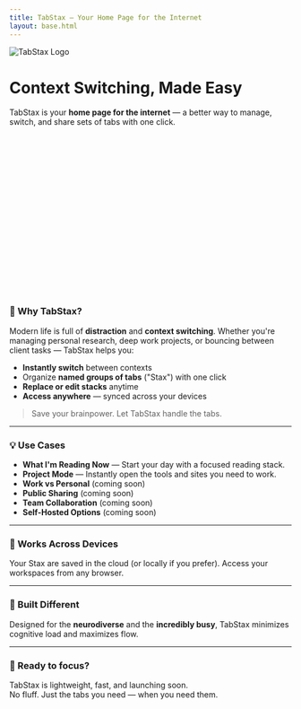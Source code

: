 ```yaml
---
title: TabStax — Your Home Page for the Internet
layout: base.html
---
```


![TabStax Logo](/screenshot.png)

# Context Switching, Made Easy

TabStax is your **home page for the internet** — a better way to manage, switch, and share sets of tabs with one click.
 
<iframe data-tally-src="https://tally.so/embed/m6PlrB?alignLeft=1&hideTitle=1&transparentBackground=1&dynamicHeight=1" loading="lazy" width="100%" height="282" frameborder="0" marginheight="0" marginwidth="0" title="Sign Up For Beta"></iframe>
<script>var d=document,w="https://tally.so/widgets/embed.js",v=function(){"undefined"!=typeof Tally?Tally.loadEmbeds():d.querySelectorAll("iframe[data-tally-src]:not([src])").forEach((function(e){e.src=e.dataset.tallySrc}))};if("undefined"!=typeof Tally)v();else if(d.querySelector('script[src="'+w+'"]')==null){var s=d.createElement("script");s.src=w,s.onload=v,s.onerror=v,d.body.appendChild(s);}</script>
 
### 🧠 Why TabStax?

Modern life is full of **distraction** and **context switching**. Whether you're managing personal research, deep work projects, or bouncing between client tasks — TabStax helps you:

- **Instantly switch** between contexts
- Organize **named groups of tabs** ("Stax") with one click
- **Replace or edit stacks** anytime
- **Access anywhere** — synced across your devices

> Save your brainpower. Let TabStax handle the tabs.

---

### 💡 Use Cases

- **What I'm Reading Now** — Start your day with a focused reading stack.
- **Project Mode** — Instantly open the tools and sites you need to work.
- **Work vs Personal** (coming soon)
- **Public Sharing** (coming soon)
- **Team Collaboration** (coming soon)
- **Self-Hosted Options** (coming soon)

---

### 🔄 Works Across Devices

Your Stax are saved in the cloud (or locally if you prefer). Access your workspaces from any browser.

---

### 🧩 Built Different

Designed for the **neurodiverse** and the **incredibly busy**, TabStax minimizes cognitive load and maximizes flow.

---

### 🚀 Ready to focus?

TabStax is lightweight, fast, and launching soon.  
No fluff. Just the tabs you need — when you need them.
